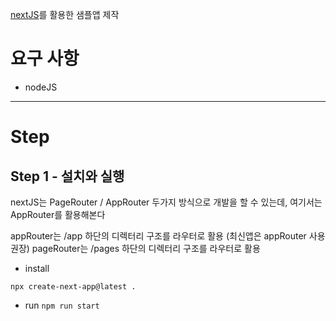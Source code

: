 [nextJS](https://nextjs.org/)를 활용한 샘플앱 제작

# 요구 사항

- nodeJS

---

# Step 

## Step 1 - 설치와 실행

nextJS는 PageRouter / AppRouter 두가지 방식으로 개발을 할 수 있는데, 여기서는 AppRouter를 활용해본다

appRouter는 /app 하단의 디렉터리 구조를 라우터로 활용 (최신앱은 appRouter 사용 권장)
pageRouter는 /pages 하단의 디렉터리 구조를 라우터로 활용

- install 

`npx create-next-app@latest .`

- run
`npm run start`